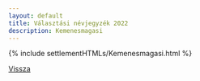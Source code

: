 ```yaml
---
layout: default
title: Választási névjegyzék 2022
description: Kemenesmagasi
---
```


{% include settlementHTMLs/Kemenesmagasi.html %}

[Vissza](./)